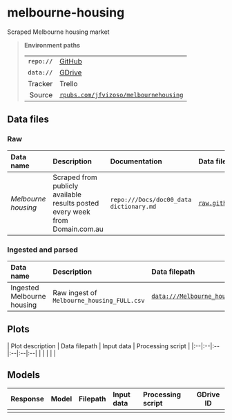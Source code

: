 # melbourne-housing
Scraped Melbourne housing market

> **Environment paths**
>
> | | |
> |--:|:--|
> | `repo://` | [GitHub](https://github.com/dataseer-carl/melbourne-housing.git)
> | `data://` | [GDrive](https://drive.google.com/open?id=1b1p2CeqyU-OmhBLO8XJdI6SSsXGrB3eB) |
> | Tracker | Trello |
> | Source | [`rpubs.com/jfvizoso/melbournehousing`](http://www.rpubs.com/jfvizoso/melbournehousing) |

## Data files

### Raw

| Data name | Description | Documentation | Data filepath | GDrive ID |
|:--|:--|:--|:--|:--|
| *Melbourne housing* | Scraped from publicly available results posted every week from Domain.com.au | `repo:///Docs/doc00_data dictionary.md` | [`raw.githubusercontent.com/jfvizoso/shynyappandreproduciblepitch/...`](https://raw.githubusercontent.com/jfvizoso/shynyappandreproduciblepitch/master/Melbourne_housing_FULL.csv) | |

### Ingested and parsed

| Data name | Description | Data filepath | GDrive ID | Input data | Processing script |
|:--|:--|:--|:--|:--|:--|
| Ingested Melbourne housing | Raw ingest of `Melbourne_housing_FULL.csv` | [`data:///Melbourne_housing_FULL.rds`](https://drive.google.com/open?id=1SuZ41eZfCg01DMRwsOIyPzkzBEcPVxNl) | `1SuZ41eZfCg01DMRwsOIyPzkzBEcPVxNl` | *Melbourne housing* | `repo:///script00_data.R` |


## Plots

| Plot description | Data filepath | Input data | Processing script |
|:--|:--|:--|:--|:--|:--|
|  |  |  |  |

## Models

| Response | Model | Filepath | Input data | Processing script | GDrive ID |
|:-:|:-:|:--|:--|:--|:-:|
|  |  |  |  |  |  |